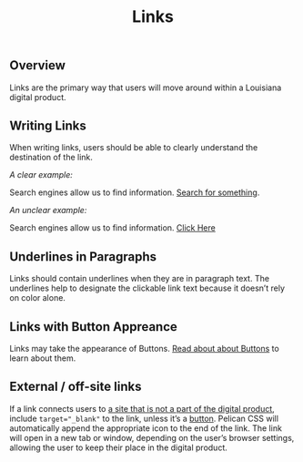 ﻿---
title: Links
summary: Links allow users to change locations.
tags: foundation
layout: guide
eleventyNavigation:
  key: Links
  parent: Foundation
  order: 7
  excerpt: Links allow users to change locations.
  img: /img/illustrations/illus-links.svg
---

## Overview

Links are the primary way that users will move around within a Louisiana digital product.

## Writing Links

When writing links, users should be able to clearly understand the destination of the link.

<div class="row mb-12">
  <div class="col-lg-6">
    <p class="mb-2"><em>A clear example:</em></p>
    Search engines allow us to find information. <a href="https://google.com" target="_blank">Search for something</a>.
  </div>
  <div class="col-lg-6">
    <p class="mb-2"><em>An unclear example:</em></p>
    Search engines allow us to find information. <a href="https://google.com" target="_blank">Click Here</a>
  </div>
</div>

## Underlines in Paragraphs

Links should contain underlines when they are in paragraph text. The underlines help to designate the clickable link text because it doesn’t rely on color alone.

## Links with Button Appreance

Links may take the appearance of Buttons. [Read about about Buttons](/components/buttons) to learn about them.

## External / off-site links

If a link connects users to <a href="https://fontawesome.com/icons/external-link-alt?style=solid" target="_blank">a site that is not a part of the digital product</a>, include `target="_blank"` to the link, unless it’s a [button](/components/buttons/). Pelican CSS will automatically append the appropriate icon to the end of the link. The link will open in a new tab or window, depending on the user’s browser settings, allowing the user to keep their place in the digital product.
